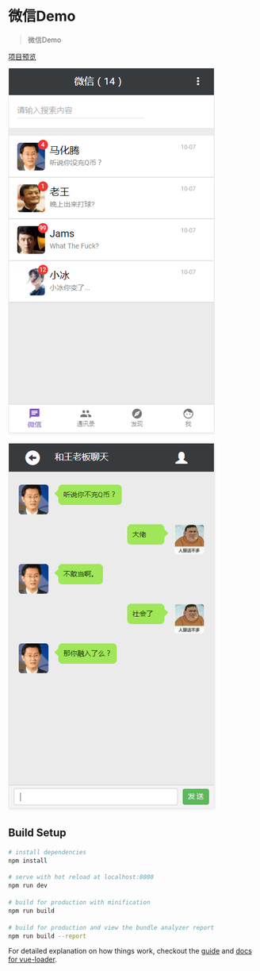 # 微信Demo

> 微信Demo

[项目预览](http://www.myshowtime.cn/index.html)




![](https://github.com/SpringLeee/WeChat-Vue-/blob/master/src/assets/QQ%E6%88%AA%E5%9B%BE20171016112031.png)

![](https://github.com/SpringLeee/WeChat-Vue-/blob/master/src/assets/QQ截图20171016112126.png)


## Build Setup

``` bash
# install dependencies
npm install

# serve with hot reload at localhost:8080
npm run dev

# build for production with minification
npm run build

# build for production and view the bundle analyzer report
npm run build --report
```

For detailed explanation on how things work, checkout the [guide](http://vuejs-templates.github.io/webpack/) and [docs for vue-loader](http://vuejs.github.io/vue-loader).
